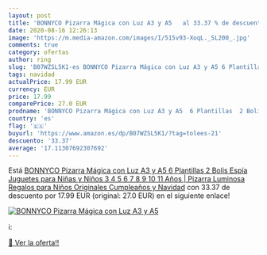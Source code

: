 ```yaml
---
layout: post
title: 'BONNYCO Pizarra Mágica con Luz A3 y A5   al 33.37 % de descuento'
date: 2020-08-16 12:26:13
image: 'https://m.media-amazon.com/images/I/515v93-XoqL._SL200_.jpg'
comments: true
category: ofertas
author: ring
slug: 'B07WZSL5K1-es BONNYCO Pizarra Mágica con Luz A3 y A5 6 Plantillas 2...'
tags: navidad
actualPrice: 17.99 EUR
currency: EUR
price: 17.99
comparePrice: 27.0 EUR
prodname: 'BONNYCO Pizarra Mágica con Luz A3 y A5  6 Plantillas  2 Bolis Espía Juguetes para Niñas y Niños 3 4 5 6 7 8 9 10 11 Años | Pizarra Luminosa  Regalos para Niños Originales Cumpleaños y Navidad'
country: 'es'
flag: '🇪🇸'
buyurl: 'https://www.amazon.es/dp/B07WZSL5K1/?tag=tolees-21'
descuento: '33.37'
average: '17.11307692307692'
---
```


Está [BONNYCO Pizarra Mágica con Luz A3 y A5  6 Plantillas  2 Bolis Espía Juguetes para Niñas y Niños 3 4 5 6 7 8 9 10 11 Años | Pizarra Luminosa  Regalos para Niños Originales Cumpleaños y Navidad](https://www.amazon.es/dp/B07WZSL5K1/?tag=tolees-21) con 33.37 de descuento por 17.99 EUR (original: 27.0 EUR) en el siguiente enlace!

[![BONNYCO Pizarra Mágica con Luz A3 y A5  ](https://m.media-amazon.com/images/I/515v93-XoqL._SL200_.jpg)](https://www.amazon.es/dp/B07WZSL5K1/?tag=tolees-21)

ℹ️:


[🛒 Ver la oferta!!](https://www.amazon.es/dp/B07WZSL5K1/?tag=tolees-21)
